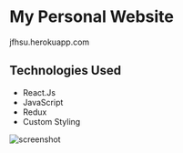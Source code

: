 # My Personal Website

jfhsu.herokuapp.com


## Technologies Used
- React.Js
- JavaScript
- Redux
- Custom Styling



![screenshot](./README/personal1.gif?raw=true)